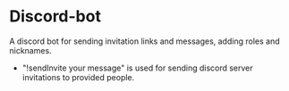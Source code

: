 # Discord-bot
A discord bot for sending invitation links and messages, adding roles and nicknames.
- "!sendInvite your message" is used for sending discord server invitations to provided people.  
